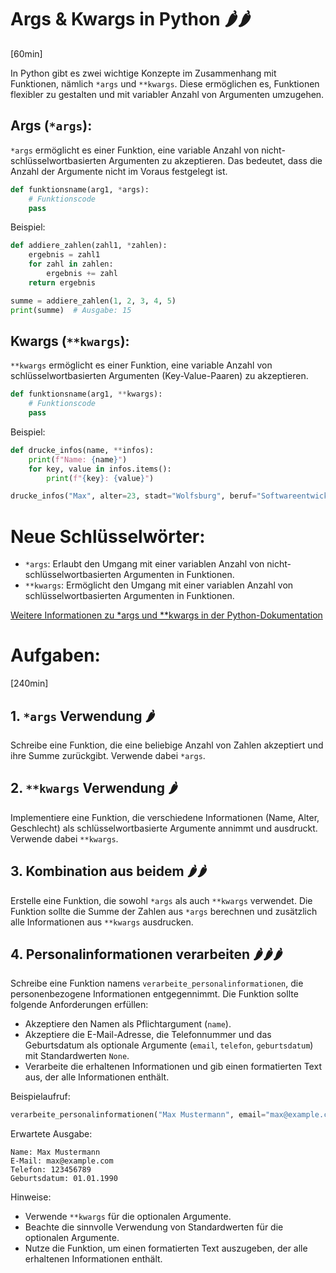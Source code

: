 # Args & Kwargs in Python 🌶️🌶️
[60min]

In Python gibt es zwei wichtige Konzepte im Zusammenhang mit Funktionen, nämlich `*args` und `**kwargs`. Diese ermöglichen es, Funktionen flexibler zu gestalten und mit variabler Anzahl von Argumenten umzugehen.

## Args (`*args`):

`*args` ermöglicht es einer Funktion, eine variable Anzahl von nicht-schlüsselwortbasierten Argumenten zu akzeptieren. Das bedeutet, dass die Anzahl der Argumente nicht im Voraus festgelegt ist.

```python
def funktionsname(arg1, *args):
    # Funktionscode
    pass
```

Beispiel:

```python
def addiere_zahlen(zahl1, *zahlen):
    ergebnis = zahl1
    for zahl in zahlen:
        ergebnis += zahl
    return ergebnis

summe = addiere_zahlen(1, 2, 3, 4, 5)
print(summe)  # Ausgabe: 15
```

## Kwargs (`**kwargs`):

`**kwargs` ermöglicht es einer Funktion, eine variable Anzahl von schlüsselwortbasierten Argumenten (Key-Value-Paaren) zu akzeptieren.

```python
def funktionsname(arg1, **kwargs):
    # Funktionscode
    pass
```

Beispiel:

```python
def drucke_infos(name, **infos):
    print(f"Name: {name}")
    for key, value in infos.items():
        print(f"{key}: {value}")

drucke_infos("Max", alter=23, stadt="Wolfsburg", beruf="Softwareentwickler")
```

# Neue Schlüsselwörter:

- `*args`: Erlaubt den Umgang mit einer variablen Anzahl von nicht-schlüsselwortbasierten Argumenten in Funktionen.
- `**kwargs`: Ermöglicht den Umgang mit einer variablen Anzahl von schlüsselwortbasierten Argumenten in Funktionen.

[Weitere Informationen zu *args und **kwargs in der Python-Dokumentation](https://docs.python.org/3/tutorial/controlflow.html#more-on-defining-functions)

# Aufgaben:
[240min]

## 1. `*args` Verwendung 🌶️

Schreibe eine Funktion, die eine beliebige Anzahl von Zahlen akzeptiert und ihre Summe zurückgibt. Verwende dabei `*args`.

## 2. `**kwargs` Verwendung 🌶️

Implementiere eine Funktion, die verschiedene Informationen (Name, Alter, Geschlecht) als schlüsselwortbasierte Argumente annimmt und ausdruckt. Verwende dabei `**kwargs`.

## 3. Kombination aus beidem 🌶️🌶️

Erstelle eine Funktion, die sowohl `*args` als auch `**kwargs` verwendet. Die Funktion sollte die Summe der Zahlen aus `*args` berechnen und zusätzlich alle Informationen aus `**kwargs` ausdrucken.

## 4. Personalinformationen verarbeiten 🌶️🌶️🌶️

Schreibe eine Funktion namens `verarbeite_personalinformationen`, die personenbezogene Informationen entgegennimmt. Die Funktion sollte folgende Anforderungen erfüllen:

- Akzeptiere den Namen als Pflichtargument (`name`).
- Akzeptiere die E-Mail-Adresse, die Telefonnummer und das Geburtsdatum als optionale Argumente (`email`, `telefon`, `geburtsdatum`) mit Standardwerten `None`.
- Verarbeite die erhaltenen Informationen und gib einen formatierten Text aus, der alle Informationen enthält.

Beispielaufruf:

```python
verarbeite_personalinformationen("Max Mustermann", email="max@example.com", telefon="123456789", geburtsdatum="01.01.1990")
```

Erwartete Ausgabe:

```
Name: Max Mustermann
E-Mail: max@example.com
Telefon: 123456789
Geburtsdatum: 01.01.1990
```

Hinweise:
- Verwende `**kwargs` für die optionalen Argumente.
- Beachte die sinnvolle Verwendung von Standardwerten für die optionalen Argumente.
- Nutze die Funktion, um einen formatierten Text auszugeben, der alle erhaltenen Informationen enthält.